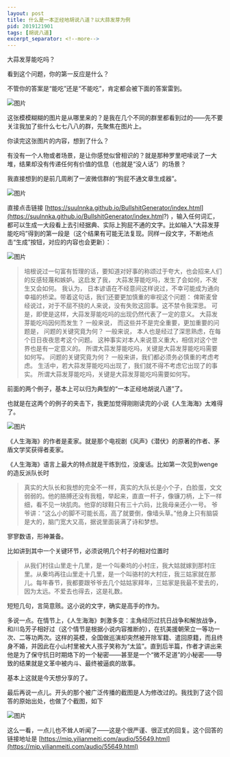 ```yaml
---
layout: post
title: 什么是一本正经地胡说八道？以大蒜发芽为例
pid: 2019121901
tags: [胡说八道]
excerpt_separator: <!--more-->
---
```



大蒜发芽能吃吗？

看到这个问题，你的第一反应是什么？

不管你的答案是“能吃”还是“不能吃”，肯定都会被下面的答案雷到。

![图片](/uploads/2019/12/01-funny-QA.png)

<!--more-->

这张模模糊糊的图片是从哪里来的？是我在几个不同的群里都看到过的——先不要关注我加了些什么七七八八的群，先聚焦在图片上。

你读完这张图片的内容，想到了什么？

有没有一个人物或者场景，是让你感觉似曾相识的？就是那种罗里吧嗦说了一大堆，结果却没有传递任何有价值的信息（也就是“没人话”）的场景？

我直接想到的是前几周刷了一波微信群的“狗屁不通文章生成器”。

![图片](/uploads/2019/12/02-bullshit-generator.png)

直接点击链接 [https://suulnnka.github.io/BullshitGenerator/index.html](https://suulnnka.github.io/BullshitGenerator/index.html?) ，输入任何词汇，都可以生成一大段看上去引经据典、实际上狗屁不通的文字。比如输入“大蒜发芽能吃吗”得到的第一段是（这个结果有可能无法复现。同样一段文字，不断地点击“生成”按钮，对应的内容也会更新）：

![图片](/uploads/2019/12/03-example-on-bullshit-generator.png)

>培根说过一句富有哲理的话，要知道对好事的称颂过于夸大，也会招来人们的反感轻蔑和嫉妒。这启发了我， 大蒜发芽能吃吗，发生了会如何，不发生又会如何。 我认为， 日本谚语在不经意间这样说过，不幸可能成为通向幸福的桥梁。带着这句话，我们还要更加慎重的审视这个问题： 俾斯麦曾经说过，对于不屈不挠的人来说，没有失败这回事。这不禁令我深思。 可是，即使是这样，大蒜发芽能吃吗的出现仍然代表了一定的意义。 大蒜发芽能吃吗因何而发生？ 一般来说， 而这些并不是完全重要，更加重要的问题是， 问题的关键究竟为何？ 一般来说， 本人也是经过了深思熟虑，在每个日日夜夜思考这个问题。 这种事实对本人来说意义重大，相信对这个世界也是有一定意义的。 所谓大蒜发芽能吃吗，关键是大蒜发芽能吃吗需要如何写。 问题的关键究竟为何？ 一般来讲，我们都必须务必慎重的考虑考虑。 生活中，若大蒜发芽能吃吗出现了，我们就不得不考虑它出现了的事实。 所谓大蒜发芽能吃吗，关键是大蒜发芽能吃吗需要如何写。

前面的两个例子，基本上可以归为典型的“一本正经地胡说八道”了。

也就是在这两个的例子的夹击下，我更加觉得刚刚读完的小说《人生海海》太难得了。

![图片](/uploads/2019/12/04-haihai-rensheng.png)

《人生海海》的作者是麦家。就是那个电视剧《风声》《潜伏》的原著的作者、茅盾文学奖获得者麦家。

《人生海海》语言上最大的特点就是干练到位，没废话。比如第一次见到wenge的造反派队长时

>真实的大队长和我想的完全不一样，真实的大队长是小个子，白脸蛋，文文弱弱的。他的胳膊还没有我粗，举起来，直直一杆子，像镰刀柄，上下一样细，看不见一块肌肉。他穿的球鞋只有三十六码，比我母亲还小一号。
>爷爷讲：“这么小的脚不可能长高，高了就要倒，像墙头草。”他身上只有脑袋是大的，脑门宽大又高，据说里面装满了诗和梦想。

寥寥数语，形神兼备。

比如讲到其中一个关键环节，必须说明几个村子的相对位置时

>从我们村往山里走十几里，是一个叫秦坞的小村庄，我大姑就嫁到那村庄里。从秦坞再往山里走十几里，是一个叫骆村的大村庄，我三姑家就在那儿。每年春节，我都要跟爷爷去几个姑姑家拜年，三姑家是我最不爱去的，因为太远。不爱去也得去，这是礼数。

短短几句，言简意赅。这小说的文字，确实是高手的作为。

多说一点。在情节上，《人生海海》刺激多变：主角经历过抗日战争和解放战争，和川岛芳子相好过（这个情节是根据小说内容推断的），在抗美援朝荣立一等功一次、二等功两次。这样的英模，全国做巡演却突然被开除军籍、遣回原籍，而且终身不婚，并因此在小山村里被大人孩子笑称为“太监”。直到后半篇，作者才讲出来他是为了保守抗日时期烙下的一个秘密——甚至是一个“微不足道”的小秘密——导致的结果就是文革中被内斗、最终被逼疯的故事。


基本上这就是今天想分享的了。

最后再说一点儿。开头的那个被广泛传播的截图是人为修改过的。我找到了这个回答的原始出处，也做了个截图，如下

![图片](/uploads/2019/12/05-serious-QA.png)


这么一看，一点儿也不耸人听闻了——这是个很严谨、很正式的回复。这个回答的链接地址是 [https://mip.yilianmeiti.com/audio/55649.html](https://mip.yilianmeiti.com/audio/55649.html) 





